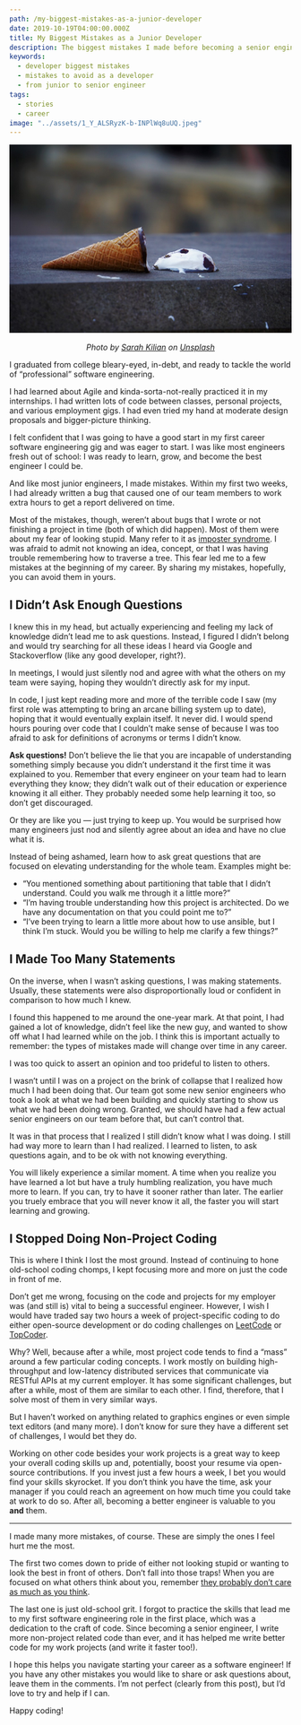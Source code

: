 ```yaml
---
path: /my-biggest-mistakes-as-a-junior-developer
date: 2019-10-19T04:00:00.000Z
title: My Biggest Mistakes as a Junior Developer
description: The biggest mistakes I made before becoming a senior engineer.
keywords:
  - developer biggest mistakes 
  - mistakes to avoid as a developer
  - from junior to senior engineer
tags:
  - stories
  - career
image: "../assets/1_Y_ALSRyzK-b-INPlWq8uUQ.jpeg"
---
```


![](../assets/1_Y_ALSRyzK-b-INPlWq8uUQ.jpeg)

<center>

<i>

Photo by [Sarah Kilian](https://unsplash.com/@rojekilian?utm_source=unsplash&utm_medium=referral&utm_content=creditCopyText) on [Unsplash](https://unsplash.com/s/photos/mistake?utm_source=unsplash&utm_medium=referral&utm_content=creditCopyText)

</i>

</center>

I graduated from college bleary-eyed, in-debt, and ready to tackle the world of “professional” software engineering.

I had learned about Agile and kinda-sorta-not-really practiced it in my internships. I had written lots of code between classes, personal projects, and various employment gigs. I had even tried my hand at moderate design proposals and bigger-picture thinking.

I felt confident that I was going to have a good start in my first career software engineering gig and was eager to start. I was like most engineers fresh out of school: I was ready to learn, grow, and become the best engineer I could be.

And like most junior engineers, I made mistakes. Within my first two weeks, I had already written a bug that caused one of our team members to work extra hours to get a report delivered on time.

Most of the mistakes, though, weren’t about bugs that I wrote or not finishing a project in time (both of which did happen). Most of them were about my fear of looking stupid. Many refer to it as [imposter syndrome](https://medium.com/mind-cafe/how-to-overcome-imposter-syndrome-c54e94859ca4). I was afraid to admit not knowing an idea, concept, or that I was having trouble remembering how to traverse a tree.
This fear led me to a few mistakes at the beginning of my career. By sharing my mistakes, hopefully, you can avoid them in yours.

## I Didn’t Ask Enough Questions

I knew this in my head, but actually experiencing and feeling my lack of knowledge didn’t lead me to ask questions. Instead, I figured I didn’t belong and would try searching for all these ideas I heard via Google and Stackoverflow (like any good developer, right?).

In meetings, I would just silently nod and agree with what the others on my team were saying, hoping they wouldn’t directly ask for my input.

In code, I just kept reading more and more of the terrible code I saw (my first role was attempting to bring an arcane billing system up to date), hoping that it would eventually explain itself. It never did. I would spend hours pouring over code that I couldn’t make sense of because I was too afraid to ask for definitions of acronyms or terms I didn’t know.

**Ask questions!** Don’t believe the lie that you are incapable of understanding something simply because you didn’t understand it the first time it was explained to you. Remember that every engineer on your team had to learn everything they know; they didn’t walk out of their education or experience knowing it all either. They probably needed some help learning it too, so don’t get discouraged.

Or they are like you — just trying to keep up. You would be surprised how many engineers just nod and silently agree about an idea and have no clue what it is.

Instead of being ashamed, learn how to ask great questions that are focused on elevating understanding for the whole team. Examples might be:
* “You mentioned something about partitioning that table that I didn’t understand. Could you walk me through it a little more?”
* “I’m having trouble understanding how this project is architected. Do we have any documentation on that you could point me to?”
* “I’ve been trying to learn a little more about how to use ansible, but I think I’m stuck. Would you be willing to help me clarify a few things?”


## I Made Too Many Statements
On the inverse, when I wasn’t asking questions, I was making statements. Usually, these statements were also disproportionally loud or confident in comparison to how much I knew.

I found this happened to me around the one-year mark. At that point, I had gained a lot of knowledge, didn’t feel like the new guy, and wanted to show off what I had learned while on the job. I think this is important actually to remember: the types of mistakes made will change over time in any career.

I was too quick to assert an opinion and too prideful to listen to others.

I wasn’t until I was on a project on the brink of collapse that I realized how much I had been doing that. Our team got some new senior engineers who took a look at what we had been building and quickly starting to show us what we had been doing wrong. Granted, we should have had a few actual senior engineers on our team before that, but can’t control that.

It was in that process that I realized I still didn’t know what I was doing. I still had way more to learn than I had realized. I learned to listen, to ask questions again, and to be ok with not knowing everything.

You will likely experience a similar moment. A time when you realize you have learned a lot but have a truly humbling realization, you have much more to learn. If you can, try to have it sooner rather than later. The earlier you truely embrace that you will never know it all, the faster you will start learning and growing.


## I Stopped Doing Non-Project Coding

This is where I think I lost the most ground. Instead of continuing to hone old-school coding chomps, I kept focusing more and more on just the code in front of me.

Don’t get me wrong, focusing on the code and projects for my employer was (and still is) vital to being a successful engineer. However, I wish I would have traded say two hours a week of project-specific coding to do either open-source development or do coding challenges on [LeetCode](https://leetcode.com/) or [TopCoder](http://topcoder.com/).

Why? Well, because after a while, most project code tends to find a “mass” around a few particular coding concepts. I work mostly on building high-throughput and low-latency distributed services that communicate via RESTful APIs at my current employer. It has some significant challenges, but after a while, most of them are similar to each other. I find, therefore, that I solve most of them in very similar ways.

But I haven’t worked on anything related to graphics engines or even simple text editors (and many more). I don’t know for sure they have a different set of challenges, I would bet they do.

Working on other code besides your work projects is a great way to keep your overall coding skills up and, potentially, boost your resume via open-source contributions. If you invest just a few hours a week, I bet you would find your skills skyrocket. If you don’t think you have the time, ask your manager if you could reach an agreement on how much time you could take at work to do so. After all, becoming a better engineer is valuable to you **and** them.

---

I made many more mistakes, of course. These are simply the ones I feel hurt me the most.

The first two comes down to pride of either not looking stupid or wanting to look the best in front of others. Don’t fall into those traps! When you are focused on what others think about you, remember [they probably don’t care as much as you think](https://medium.com/the-ascent/research-confirms-that-no-one-is-really-thinking-about-you-f6e7b09c458).

The last one is just old-school grit. I forgot to practice the skills that lead me to my first software engineering role in the first place, which was a dedication to the craft of code. Since becoming a senior engineer, I write more non-project related code than ever, and it has helped me write better code for my work projects (and write it faster too!).

I hope this helps you navigate starting your career as a software engineer! If you have any other mistakes you would like to share or ask questions about, leave them in the comments. I’m not perfect (clearly from this post), but I’d love to try and help if I can.

Happy coding!